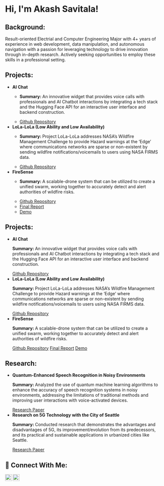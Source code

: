 <h1>Hi, I'm Akash Savitala!</h1>

<h2>Background:</h2>

<p>Result-oriented Electrial and Computer Engineering Major with 4+ years of experience in web development, data manipulation, and autonomous navigation with a passion for leveraging technology to drive innovation through in-depth research. Actively seeking opportunities to employ these skills in a professional setting. </p>

<h2>Projects:</h2>

- <b>AI Chat</b>
  - <p><b>Summary: </b>An innovative widget that provides voice calls with professionals and AI Chatbot interactions by integrating a tech stack and the Hugging Face API for an interactive user interface and backend construction.</p>
  - [Github Repository](https://github.com/AkashSavitala/AI_Chat_Widget.git)
- <b>LoLa-LoLa (Low Ability and Low Availability)</b>
  - <p><b>Summary: </b>Project LoLa-LoLa addresses NASA’s Wildfire Management Challenge to provide Hazard warnings at the ‘Edge’ where communications networks are sparse or non-existent by sending wildfire notifications/voicemails to users using NASA FIRMS data.</p>
  - [Github Repository](https://github.com/vigneshSrinivasan2005/LoLa-LoLa)
- <b>FireSense</b>
  - <p><b>Summary: </b>A scalable-drone system that can be utilized to create a unified swarm, working together to accurately detect and alert authorities of wildfire risks.</p>
  - [Github Repository](https://github.com/Team-FireSense/FireSense.git)
  - [Final Report](https://docs.google.com/document/d/1tQ_4BB9be-DbQttiOq7NC0D3Umjxn4ryi3X08fWcksY/edit?usp=sharing)
  - [Demo](https://drive.google.com/file/d/1HqHJ9GnEU8__ma1Cpz-msDWh1flKPv3y/view?usp=sharing)

<h2>Projects:</h2>
<ul>
  <li>
    <b>AI Chat</b>
    <p><b>Summary: </b>An innovative widget that provides voice calls with professionals and AI Chatbot interactions by integrating a tech stack and the Hugging Face API for an interactive user interface and backend construction.</p>
    <a href="insert link">Github Repository</a>
  </li>
  
  <li>
    <b>LoLa-LoLa (Low Ability and Low Availability)</b>
    <p><b>Summary: </b>Project LoLa-LoLa addresses NASA’s Wildfire Management Challenge to provide Hazard warnings at the ‘Edge’ where communications networks are sparse or non-existent by sending wildfire notifications/voicemails to users using NASA FIRMS data.</p>
    <a href="insert link">Github Repository</a>
  </li>
  
  <li>
    <b>FireSense</b>
    <p><b>Summary: </b>A scalable-drone system that can be utilized to create a unified swarm, working together to accurately detect and alert authorities of wildfire risks.</p>
    <a href="insert link">Github Repository</a>
    <a href="insert link">Final Report</a>
    <a href="insert link">Demo</a>
  </li>
</ul>
 
<h2>Research:</h2>
<ul>
  <li>
    <b>Quantum-Enhanced Speech Recognition in Noisy Environments</b>
    <p><b>Summary: </b>Analyzed the use of quantum machine learning algorithms to enhance the accuracy of speech recognition systems in noisy environments, addressing the limitations of traditional methods and improving user interactions with voice-activated devices.</p>
    <a href="https://drive.google.com/file/d/1p3BlkTNfPFZRwaQJ72R1KURLt_6C6ADh/view?usp=sharing">Research Paper</a>
  </li>
  
  <li>
    <b>Research on 5G Technology with the City of Seattle</b>
    <p><b>Summary: </b>Conducted research that demonstrates the advantages and disadvantages of 5G, its improvement/evolution from its predecessors, and its practical and sustainable applications in urbanized cities like Seattle.</p>
    <a href="https://drive.google.com/file/d/11atKLoEjaGEygNSkSFKJsQjbbkrTUete/view">Research Paper</a>
  </li>
</ul>

<h2> 🤳 Connect With Me:</h2>

[<img align="left" alt="AkashSavitala | LinkedIn" width="22px" src="https://cdn.jsdelivr.net/npm/simple-icons@v3/icons/linkedin.svg" />][linkedin]
[<img align="left" alt="AkashSavitala | Facebook" width="22px" src="https://cdn.jsdelivr.net/npm/simple-icons@v3/icons/facebook.svg" />][facebook]

[facebook]: https://www.facebook.com/akash.savitala/
[linkedin]: https://www.linkedin.com/in/akash-savitala

<!--

Here are some ideas to get you started:

- 🔭 I’m currently working on ...
- 🌱 I’m currently learning ...
- 👯 I’m looking to collaborate on ...
- 🤔 I’m looking for help with ...
- 💬 Ask me about ...
- 📫 How to reach me: ...
- 😄 Pronouns: ...
- ⚡ Fun fact: ...
-->
